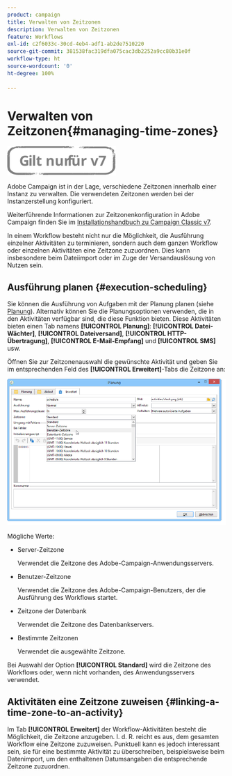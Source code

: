 ```yaml
---
product: campaign
title: Verwalten von Zeitzonen
description: Verwalten von Zeitzonen
feature: Workflows
exl-id: c2f6033c-30cd-4eb4-adf1-ab2de7510220
source-git-commit: 381538fac319dfa075cac3db2252a9cc80b31e0f
workflow-type: ht
source-wordcount: '0'
ht-degree: 100%

---
```


# Verwalten von Zeitzonen{#managing-time-zones}

![](../../assets/v7-only.svg)

Adobe Campaign ist in der Lage, verschiedene Zeitzonen innerhalb einer Instanz zu verwalten. Die verwendeten Zeitzonen werden bei der Instanzerstellung konfiguriert.

Weiterführende Informationen zur Zeitzonenkonfiguration in Adobe Campaign finden Sie im [Installationshandbuch zu Campaign Classic v7](../../installation/using/time-zone-management.md).

In einem Workflow besteht nicht nur die Möglichkeit, die Ausführung einzelner Aktivitäten zu terminieren, sondern auch dem ganzen Workflow oder einzelnen Aktivitäten eine Zeitzone zuzuordnen. Dies kann insbesondere beim Dateiimport oder im Zuge der Versandauslösung von Nutzen sein.

## Ausführung planen {#execution-scheduling}

Sie können die Ausführung von Aufgaben mit der Planung planen (siehe [Planung](scheduler.md)). Alternativ können Sie die Planungsoptionen verwenden, die in den Aktivitäten verfügbar sind, die diese Funktion bieten. Diese Aktivitäten bieten einen Tab namens **[!UICONTROL Planung]**: **[!UICONTROL Datei-Wächter]**, **[!UICONTROL Dateiversand]**, **[!UICONTROL HTTP-Übertragung]**, **[!UICONTROL E-Mail-Empfang]** und **[!UICONTROL SMS]** usw.

Öffnen Sie zur Zeitzonenauswahl die gewünschte Aktivität und geben Sie im entsprechenden Feld des **[!UICONTROL Erweitert]**-Tabs die Zeitzone an:

![](assets/wf-timezone-in-a-box.png)

Mögliche Werte:

* Server-Zeitzone

   Verwendet die Zeitzone des Adobe-Campaign-Anwendungsservers.

* Benutzer-Zeitzone

   Verwendet die Zeitzone des Adobe-Campaign-Benutzers, der die Ausführung des Workflows startet.

* Zeitzone der Datenbank

   Verwendet die Zeitzone des Datenbankservers.

* Bestimmte Zeitzonen

   Verwendet die ausgewählte Zeitzone.

Bei Auswahl der Option **[!UICONTROL Standard]** wird die Zeitzone des Workflows oder, wenn nicht vorhanden, des Anwendungsservers verwendet.

## Aktivitäten eine Zeitzone zuweisen {#linking-a-time-zone-to-an-activity}

Im Tab **[!UICONTROL Erweitert]** der Workflow-Aktivitäten besteht die Möglichkeit, die Zeitzone anzugeben. I. d. R. reicht es aus, dem gesamten Workflow eine Zeitzone zuzuweisen. Punktuell kann es jedoch interessant sein, sie für eine bestimmte Aktivität zu überschreiben, beispielsweise beim Datenimport, um den enthaltenen Datumsangaben die entsprechende Zeitzone zuzuordnen.
